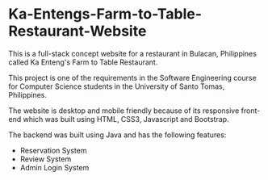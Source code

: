 # Ka-Entengs-Farm-to-Table-Restaurant-Website
This is a full-stack concept website for a restaurant in Bulacan, Philippines called Ka Enteng's Farm to Table Restaurant.

This project is one of the requirements in the Software Engineering course for Computer Science students in the University of Santo Tomas, Philippines.

The website is desktop and mobile friendly because of its responsive front-end which was built using HTML, CSS3, Javascript and Bootstrap.

The backend was built using Java and has the following features:
 - Reservation System
 - Review System
 - Admin Login System

